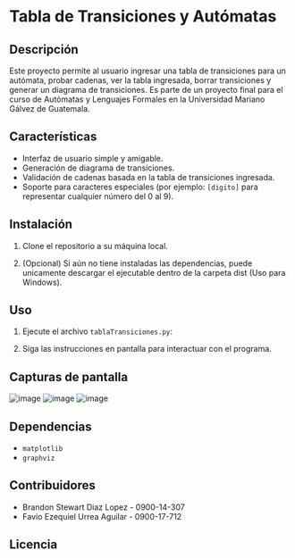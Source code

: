 # Tabla de Transiciones y Autómatas

## Descripción
Este proyecto permite al usuario ingresar una tabla de transiciones para un autómata, probar cadenas, ver la tabla ingresada, borrar transiciones y generar un diagrama de transiciones. Es parte de un proyecto final para el curso de Autómatas y Lenguajes Formales en la Universidad Mariano Gálvez de Guatemala.

## Características
- Interfaz de usuario simple y amigable.
- Generación de diagrama de transiciones.
- Validación de cadenas basada en la tabla de transiciones ingresada.
- Soporte para caracteres especiales (por ejemplo: `[digito]` para representar cualquier número del 0 al 9).

## Instalación
1. Clone el repositorio a su máquina local.

2. (Opcional) Si aún no tiene instaladas las dependencias, puede unicamente descargar el ejecutable dentro de la carpeta dist (Uso para Windows).


## Uso
1. Ejecute el archivo `tablaTransiciones.py`:

2. Siga las instrucciones en pantalla para interactuar con el programa.

## Capturas de pantalla
![image](https://github.com/Bzaid94/finalProjectAutomatas/assets/39250382/e360722a-c70c-4f67-a6d6-410ce5bdc908)
![image](https://github.com/Bzaid94/finalProjectAutomatas/assets/39250382/92c50c0c-8719-4816-b6c2-b1d0892e923b)
![image](https://github.com/Bzaid94/finalProjectAutomatas/assets/39250382/daa80f3c-5dbc-4591-83ea-3c0a62dba665)


## Dependencias
- `matplotlib`
- `graphviz`

## Contribuidores
- Brandon Stewart Diaz Lopez - 0900-14-307
- Favio Ezequiel Urrea Aguilar - 0900-17-712

## Licencia
